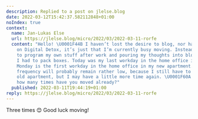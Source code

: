 ```yaml
---
description: Replied to a post on jlelse.blog
date: 2022-03-12T15:42:37.582112848+01:00
noIndex: true
context:
  name: Jan-Lukas Else
  url: https://jlelse.blog/micro/2022/03/2022-03-11-rorfe
  content: "Hello! \U0001F44B I haven’t lost the desire to blog, nor have I decided
    on Digital Detox, it’s just that I’m currently busy moving. Instead of continuing
    to program my own stuff after work and pouring my thoughts into blog articles,
    I had to pack boxes. Today was my last workday in the home office in the old apartment,
    Monday is the first workday in the home office in my new apartment. Then my blogging
    frequency will probably remain rather low, because I still have to clear out the
    old apartment, but I may have a little more time again. \U0001F60A Out of curiosity,
    how many times have you moved already?"
  published: 2022-03-11T19:44:19+01:00
reply: https://jlelse.blog/micro/2022/03/2022-03-11-rorfe
---
```


Three times 😊 Good luck moving!
